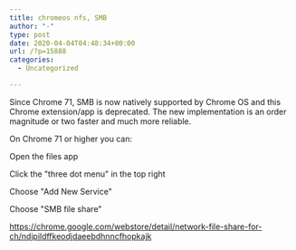 ```yaml
---
title: chromeos nfs, SMB
author: "-"
type: post
date: 2020-04-04T04:48:34+00:00
url: /?p=15888
categories:
  - Uncategorized

---
```

Since Chrome 71, SMB is now natively supported by Chrome OS and this Chrome extension/app is deprecated. The new implementation is an order magnitude or two faster and much more reliable.

On Chrome 71 or higher you can:

Open the files app
  
Click the "three dot menu" in the top right
  
Choose "Add New Service"
  
Choose "SMB file share"

https://chrome.google.com/webstore/detail/network-file-share-for-ch/ndjpildffkeodjdaeebdhnncfhopkajk